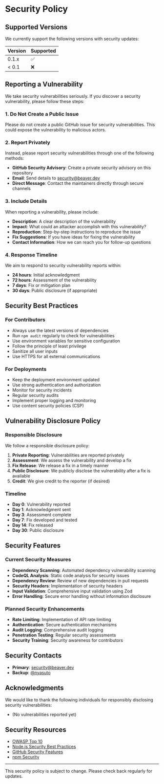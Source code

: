 # Security Policy

## Supported Versions

We currently support the following versions with security updates:

| Version | Supported          |
| ------- | ------------------ |
| 0.1.x   | :white_check_mark: |
| < 0.1   | :x:                |

## Reporting a Vulnerability

We take security vulnerabilities seriously. If you discover a security vulnerability, please follow these steps:

### 1. **Do Not** Create a Public Issue

Please do not create a public GitHub issue for security vulnerabilities. This could expose the vulnerability to malicious actors.

### 2. Report Privately

Instead, please report security vulnerabilities through one of the following methods:

- **GitHub Security Advisory**: Create a private security advisory on this repository
- **Email**: Send details to [security@beaver.dev](mailto:security@beaver.dev)
- **Direct Message**: Contact the maintainers directly through secure channels

### 3. Include Details

When reporting a vulnerability, please include:

- **Description**: A clear description of the vulnerability
- **Impact**: What could an attacker accomplish with this vulnerability?
- **Reproduction**: Step-by-step instructions to reproduce the issue
- **Fix Suggestions**: If you have ideas for fixing the vulnerability
- **Contact Information**: How we can reach you for follow-up questions

### 4. Response Timeline

We aim to respond to security vulnerability reports within:

- **24 hours**: Initial acknowledgment
- **72 hours**: Assessment of the vulnerability
- **7 days**: Fix or mitigation plan
- **30 days**: Public disclosure (if appropriate)

## Security Best Practices

### For Contributors

- Always use the latest versions of dependencies
- Run `npm audit` regularly to check for vulnerabilities
- Use environment variables for sensitive configuration
- Follow the principle of least privilege
- Sanitize all user inputs
- Use HTTPS for all external communications

### For Deployments

- Keep the deployment environment updated
- Use strong authentication and authorization
- Monitor for security incidents
- Regular security audits
- Implement proper logging and monitoring
- Use content security policies (CSP)

## Vulnerability Disclosure Policy

### Responsible Disclosure

We follow a responsible disclosure policy:

1. **Private Reporting**: Vulnerabilities are reported privately
2. **Assessment**: We assess the vulnerability and develop a fix
3. **Fix Release**: We release a fix in a timely manner
4. **Public Disclosure**: We publicly disclose the vulnerability after a fix is available
5. **Credit**: We give credit to the reporter (if desired)

### Timeline

- **Day 0**: Vulnerability reported
- **Day 1**: Acknowledgment sent
- **Day 3**: Assessment complete
- **Day 7**: Fix developed and tested
- **Day 14**: Fix released
- **Day 30**: Public disclosure

## Security Features

### Current Security Measures

- **Dependency Scanning**: Automated dependency vulnerability scanning
- **CodeQL Analysis**: Static code analysis for security issues
- **Dependency Review**: Review of new dependencies in pull requests
- **Security Headers**: Implementation of security headers
- **Input Validation**: Comprehensive input validation using Zod
- **Error Handling**: Secure error handling without information disclosure

### Planned Security Enhancements

- **Rate Limiting**: Implementation of API rate limiting
- **Authentication**: Secure authentication mechanisms
- **Audit Logging**: Comprehensive audit logging
- **Penetration Testing**: Regular security assessments
- **Security Training**: Security awareness for contributors

## Security Contacts

- **Primary**: [security@beaver.dev](mailto:security@beaver.dev)
- **Backup**: [@nyasuto](https://github.com/nyasuto)

## Acknowledgments

We would like to thank the following individuals for responsibly disclosing security vulnerabilities:

- (No vulnerabilities reported yet)

## Security Resources

- [OWASP Top 10](https://owasp.org/www-project-top-ten/)
- [Node.js Security Best Practices](https://nodejs.org/en/docs/guides/security/)
- [GitHub Security Features](https://docs.github.com/en/code-security)
- [npm Security](https://docs.npmjs.com/about-security-audits)

---

This security policy is subject to change. Please check back regularly for updates.